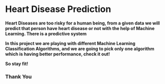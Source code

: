 # Heart Disease Prediction

**Heart Diseases are too risky for a human being, from a given data we will predict that person have heart disease or not with the help of Machine Learning. There is a predictive system**

**In this project we are playing with different Machine Learning Classification Algorithms, and we are going to pick only one algorithm which is having better performance, check it out!**

**So stay fit!**

### Thank You
